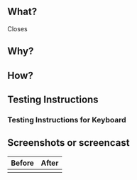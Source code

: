 <!-- Thanks for contributing to Gutenberg! Please follow the Gutenberg Contributing Guidelines:
https://github.com/WordPress/gutenberg/blob/trunk/CONTRIBUTING.md -->

## What?
<!-- Link this PR to its associated issue with an appropriate keyword: Closes, See, Follow up to, etc. -->
Closes <!-- #ISSUE-NUMBER or URL -->

<!-- In a few words, what is the PR actually doing? -->

## Why?
<!-- Why is this PR necessary? What problem is it solving? Reference any existing previous issue(s) or PR(s), but please add a short summary here, too -->

## How?
<!-- How is your PR addressing the issue at hand? What are the implementation details? -->

## Testing Instructions
<!-- Please include step by step instructions on how to test this PR. -->
<!-- 1. Open a post or page. -->
<!-- 2. Insert a heading block. -->
<!-- 3. etc. -->

### Testing Instructions for Keyboard
<!-- How can you test the changes by using the keyboard only? Please note, this is required for PRs that change the user interface (UI). This ensures the PR can be tested for any possible accessibility regressions. -->

## Screenshots or screencast <!-- if applicable -->

<!-- If you would like to upload screenshots, feel free to use the table below when it is useful to show the difference between before and after the change. -->

|Before|After|
|-|-|
|<!-- Before screenshot here -->|<!-- After screenshot here -->|
